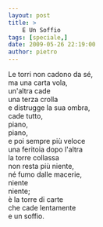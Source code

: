 ```yaml
---
layout: post
title: >
    E Un Soffio
tags: [speciale,]
date: 2009-05-26 22:19:00
author: pietro
---
```

Le torri non cadono da sé,<br/>ma una carta vola,<br/>un'altra cade<br/>una terza crolla<br/>e distrugge la sua ombra,<br/>cade tutto,<br/>piano,<br/>piano,<br/>e poi sempre più veloce<br/>una feritoia dopo l'altra<br/>la torre collassa<br/>non resta più niente,<br/>né fumo dalle macerie,<br/>niente<br/>niente;<br/>è la torre di carte<br/>che cade lentamente<br/>e un soffio.
